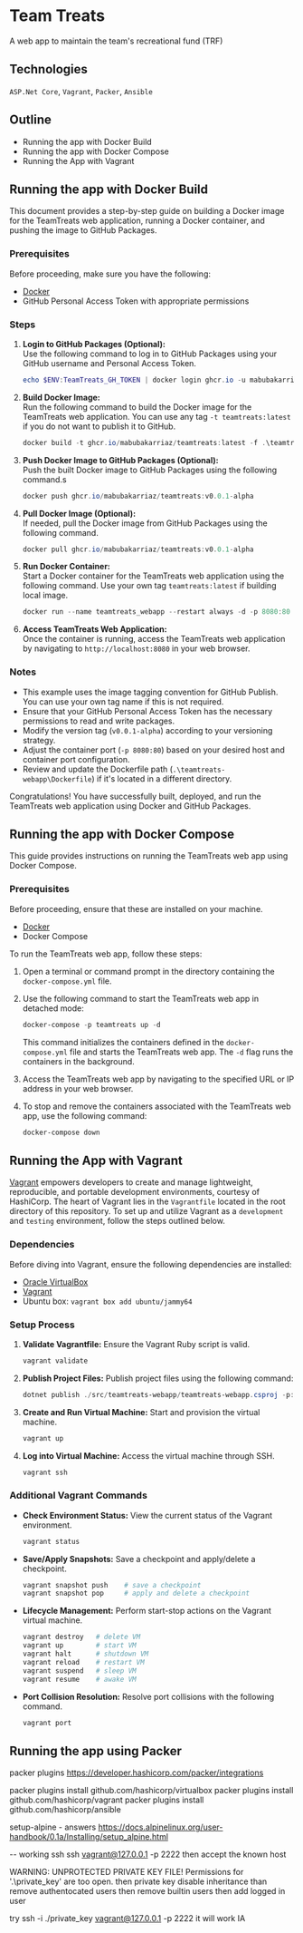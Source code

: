 # Team Treats

A web app to maintain the team's recreational fund (TRF)

## Technologies

`ASP.Net Core`, `Vagrant`, `Packer`, `Ansible`

## Outline

- Running the app with Docker Build
- Running the app with Docker Compose
- Running the App with Vagrant

## Running the app with Docker Build

This document provides a step-by-step guide on building a Docker image for the TeamTreats web application, running a Docker container, and pushing the image to GitHub Packages.

### Prerequisites

Before proceeding, make sure you have the following:

- [Docker](https://www.docker.com/products/docker-desktop/)
- GitHub Personal Access Token with appropriate permissions

### Steps

1. **Login to GitHub Packages (Optional):**  
   Use the following command to log in to GitHub Packages using your GitHub username and Personal Access Token.

   ```powershell
   echo $ENV:TeamTreats_GH_TOKEN | docker login ghcr.io -u mabubakarriaz --password-stdin
   ```

2. **Build Docker Image:**  
   Run the following command to build the Docker image for the TeamTreats web application. You can use any tag `-t teamtreats:latest` if you do not want to publish it to GitHub.

   ```powershell
   docker build -t ghcr.io/mabubakarriaz/teamtreats:latest -f .\teamtreats-webapp\Dockerfile .
   ```

3. **Push Docker Image to GitHub Packages (Optional):**  
   Push the built Docker image to GitHub Packages using the following command.s

   ```powershell
   docker push ghcr.io/mabubakarriaz/teamtreats:v0.0.1-alpha
   ```

4. **Pull Docker Image (Optional):**  
   If needed, pull the Docker image from GitHub Packages using the following command.

   ```powershell
   docker pull ghcr.io/mabubakarriaz/teamtreats:v0.0.1-alpha
   ```

5. **Run Docker Container:**  
   Start a Docker container for the TeamTreats web application using the following command. Use your own tag `teamtreats:latest` if building local image.

   ```powershell
   docker run --name teamtreats_webapp --restart always -d -p 8080:80 -e ASPNETCORE_ENVIRONMENT=Development ghcr.io/mabubakarriaz/teamtreats:v0.0.1-alpha
   ```

6. **Access TeamTreats Web Application:**  
   Once the container is running, access the TeamTreats web application by navigating to `http://localhost:8080` in your web browser.

### Notes

- This example uses the image tagging convention for GitHub Publish. You can use your own tag name if this is not required.
- Ensure that your GitHub Personal Access Token has the necessary permissions to read and write packages.
- Modify the version tag (`v0.0.1-alpha`) according to your versioning strategy.
- Adjust the container port (`-p 8080:80`) based on your desired host and container port configuration.
- Review and update the Dockerfile path (`.\teamtreats-webapp\Dockerfile`) if it's located in a different directory.

Congratulations! You have successfully built, deployed, and run the TeamTreats web application using Docker and GitHub Packages.

## Running the app with Docker Compose

This guide provides instructions on running the TeamTreats web app using Docker Compose.

### Prerequisites

Before proceeding, ensure that these are installed on your machine.

- [Docker](https://www.docker.com/products/docker-desktop/)
- Docker Compose

To run the TeamTreats web app, follow these steps:

1. Open a terminal or command prompt in the directory containing the `docker-compose.yml` file.

2. Use the following command to start the TeamTreats web app in detached mode:

   ```powershell
   docker-compose -p teamtreats up -d
   ```

   This command initializes the containers defined in the `docker-compose.yml` file and starts the TeamTreats web app. The `-d` flag runs the containers in the background.

3. Access the TeamTreats web app by navigating to the specified URL or IP address in your web browser.

4. To stop and remove the containers associated with the TeamTreats web app, use the following command:

   ```powershell
   docker-compose down
   ```

## Running the App with Vagrant

[Vagrant](https://www.vagrantup.com/) empowers developers to create and manage lightweight, reproducible, and portable development environments, courtesy of HashiCorp. The heart of Vagrant lies in the `Vagrantfile` located in the root directory of this repository. To set up and utilize Vagrant as a `development` and `testing` environment, follow the steps outlined below.

### Dependencies

Before diving into Vagrant, ensure the following dependencies are installed:

- [Oracle VirtualBox](https://www.virtualbox.org/wiki/Downloads)
- [Vagrant](https://developer.hashicorp.com/vagrant/install?product_intent=vagrant)
- Ubuntu box: `vagrant box add ubuntu/jammy64`

### Setup Process

1. **Validate Vagrantfile:**
   Ensure the Vagrant Ruby script is valid.

   ```powershell
   vagrant validate
   ```

2. **Publish Project Files:**
   Publish project files using the following command:

   ```powershell
   dotnet publish ./src/teamtreats-webapp/teamtreats-webapp.csproj -p:PublishDir=.\bin/Publish -c Release -r linux-x64 --self-contained true
   ```

3. **Create and Run Virtual Machine:**
   Start and provision the virtual machine.

   ```powershell
   vagrant up
   ```

4. **Log into Virtual Machine:**
   Access the virtual machine through SSH.

   ```powershell
   vagrant ssh
   ```

### Additional Vagrant Commands

- **Check Environment Status:**
   View the current status of the Vagrant environment.

   ```powershell
   vagrant status
   ```

- **Save/Apply Snapshots:**
  Save a checkpoint and apply/delete a checkpoint.

  ```powershell
  vagrant snapshot push    # save a checkpoint
  vagrant snapshot pop     # apply and delete a checkpoint
  ```

- **Lifecycle Management:**
  Perform start-stop actions on the Vagrant virtual machine.

  ```powershell
  vagrant destroy   # delete VM
  vagrant up        # start VM
  vagrant halt      # shutdown VM
  vagrant reload    # restart VM
  vagrant suspend   # sleep VM
  vagrant resume    # awake VM
  ```

- **Port Collision Resolution:**
  Resolve port collisions with the following command.

  ```powershell
  vagrant port
  ```

## Running the app using Packer



packer plugins
https://developer.hashicorp.com/packer/integrations

packer plugins install github.com/hashicorp/virtualbox
packer plugins install github.com/hashicorp/vagrant
packer plugins install github.com/hashicorp/ansible


setup-alpine - answers
https://docs.alpinelinux.org/user-handbook/0.1a/Installing/setup_alpine.html

-- working ssh
ssh vagrant@127.0.0.1 -p 2222 
then accept the known host

WARNING: UNPROTECTED PRIVATE KEY FILE! Permissions for '.\\private_key' are too open.
then private key disable inheritance
than  remove authentocated users
then remove builtin users
then add logged in user

try ssh -i ./private_key vagrant@127.0.0.1 -p 2222 
it will work IA